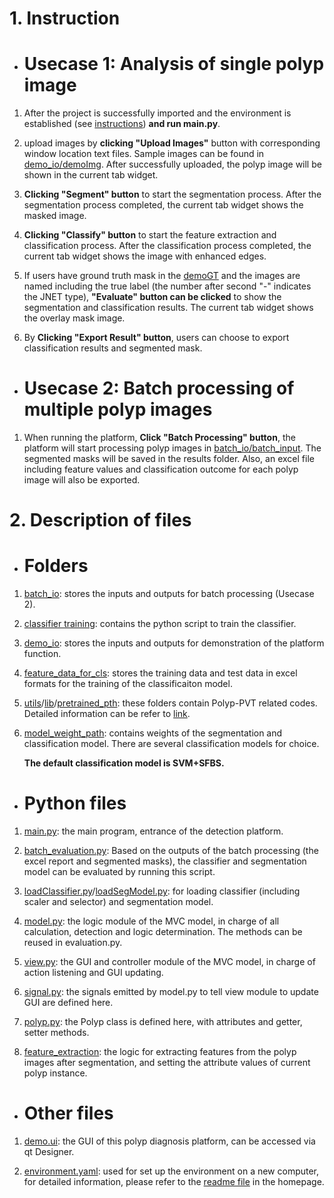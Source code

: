 # 1. Instruction 

- # Usecase 1: Analysis of single polyp image

1. After the project is successfully imported and the environment is established (see [instructions](https://github.com/Myosotis1111/Polyp-diagnosis-platform/tree/main)) **and run main.py**.

2. upload images by **clicking "Upload Images"** button with corresponding window location text files. Sample images can be found in [demo_io/demoImg](https://github.com/Myosotis1111/Polyp-diagnosis-platform/tree/main/Diagnosis_Platform/demo_io/demoImg). After successfully uploaded, the polyp image will be shown in the current tab widget.

3. **Clicking "Segment" button** to start the segmentation process. After the segmentation process completed, the current tab widget shows the masked image. 

4. **Clicking "Classify" button** to start the feature extraction and classification process. After the classification process completed, the current tab widget shows the image with enhanced edges.

5. If users have ground truth mask in the [demoGT](https://github.com/Myosotis1111/Polyp-diagnosis-platform/tree/main/Diagnosis_Platform/demo_io/demoGT) and the images are named including the true label (the number after second "-" indicates the JNET type), **"Evaluate" button can be clicked** to show the segmentation and classification results. The current tab widget shows the overlay mask image.

6. By **Clicking "Export Result" button**, users can choose to export classification results and segmented mask.

- # Usecase 2: Batch processing of multiple polyp images

1. When running the platform, **Click "Batch Processing" button**, the platform will start processing polyp images in [batch_io/batch_input](https://github.com/Myosotis1111/Polyp-diagnosis-platform/tree/main/Diagnosis_Platform/batch_io/batch_input). The segmented masks will be saved in the results folder. Also, an excel file including feature values and classification outcome for each polyp image will also be exported.

# 2. Description of files

- # Folders

1. [batch_io](https://github.com/Myosotis1111/Polyp-diagnosis-platform/tree/main/Diagnosis_Platform/batch_io): stores the inputs and outputs for batch processing (Usecase 2).

2. [classifier training](https://github.com/Myosotis1111/Polyp-diagnosis-platform/tree/main/Diagnosis_Platform/classifier%20training): contains the python script to train the classifier.

3. [demo_io](https://github.com/Myosotis1111/Polyp-diagnosis-platform/tree/main/Diagnosis_Platform/demo_io): stores the inputs and outputs for demonstration of the platform function.

4. [feature_data_for_cls](https://github.com/Myosotis1111/Polyp-diagnosis-platform/tree/main/Diagnosis_Platform/feature_data_for_cls): stores the training data and test data in excel formats for the training of the classificaiton model.

5. [utils](https://github.com/Myosotis1111/Polyp-diagnosis-platform/tree/main/Diagnosis_Platform/utils)/[lib](https://github.com/Myosotis1111/Polyp-diagnosis-platform/tree/main/Diagnosis_Platform/lib)/[pretrained_pth](https://github.com/Myosotis1111/Polyp-diagnosis-platform/tree/main/Diagnosis_Platform/pretrained_pth): these folders contain Polyp-PVT related codes. Detailed information can be refer to [link](https://github.com/DengPingFan/Polyp-PVT).

6. [model_weight_path](https://github.com/Myosotis1111/Polyp-diagnosis-platform/tree/main/Diagnosis_Platform/model_weight_path): contains weights of the segmentation and classification model. There are several classification models for choice.

    **The default classification model is SVM+SFBS.**

- # Python files

1. [main.py](https://github.com/Myosotis1111/Polyp-diagnosis-platform/blob/main/Diagnosis_Platform/main.py): the main program, entrance of the detection platform.

2. [batch_evaluation.py](https://github.com/Myosotis1111/Polyp-diagnosis-platform/blob/main/Diagnosis_Platform/batch_evaluation.py): Based on the outputs of the batch processing (the excel report and segmented masks), the classifier and segmentation model can be evaluated by running this script.

3. [loadClassifier.py](https://github.com/Myosotis1111/Polyp-diagnosis-platform/blob/main/Diagnosis_Platform/loadClassifier.py)/[loadSegModel.py](https://github.com/Myosotis1111/Polyp-diagnosis-platform/blob/main/Diagnosis_Platform/loadSegModel.py): for loading classifier (including scaler and selector) and segmentation model.

4. [model.py](https://github.com/Myosotis1111/Polyp-diagnosis-platform/blob/main/Diagnosis_Platform/model.py): the logic module of the MVC model, in charge of all calculation, detection and logic determination. The methods can be reused in evaluation.py.

5. [view.py](https://github.com/Myosotis1111/Polyp-diagnosis-platform/blob/main/Diagnosis_Platform/view.py): the GUI and controller module of the MVC model, in charge of action listening and GUI updating.

6. [signal.py](https://github.com/Myosotis1111/Polyp-diagnosis-platform/blob/main/Diagnosis_Platform/signal.py): the signals emitted by model.py to tell view module to update GUI are defined here.

7. [polyp.py](https://github.com/Myosotis1111/Polyp-diagnosis-platform/blob/main/Diagnosis_Platform/polyp.py): the Polyp class is defined here, with attributes and getter, setter methods.

8. [feature_extraction](https://github.com/Myosotis1111/Polyp-diagnosis-platform/blob/main/Diagnosis_Platform/feature_extraction.py): the logic for extracting features from the polyp images after segmentation, and setting the attribute values of current polyp instance.

- # Other files

1. [demo.ui](https://github.com/Myosotis1111/Polyp-diagnosis-platform/blob/main/Diagnosis_Platform/demo.ui): the GUI of this polyp diagnosis platform, can be accessed via qt Designer.

2. [environment.yaml](detection_platform/environment.yaml): used for set up the environment on a new computer, for detailed information, please refer to the [readme file](https://github.com/Myosotis1111/Polyp-diagnosis-platform/tree/main) in the homepage.

